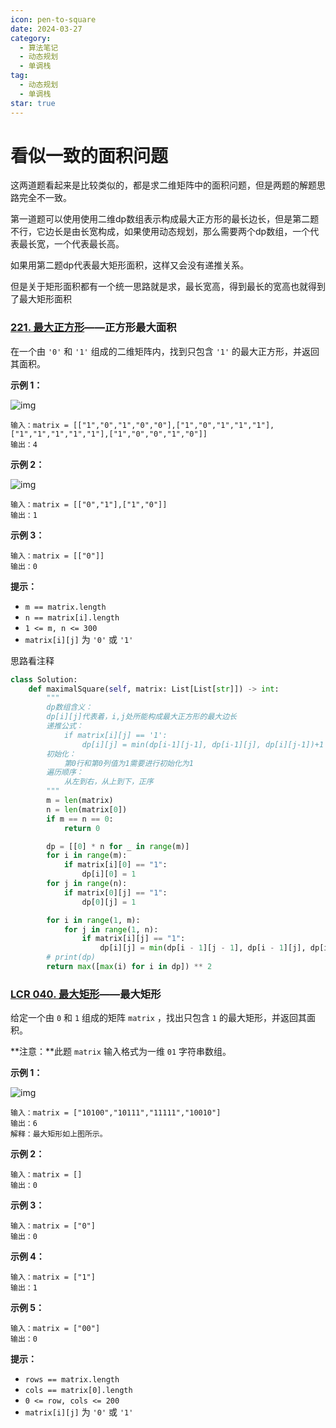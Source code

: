 ```yaml
---
icon: pen-to-square
date: 2024-03-27
category:
  - 算法笔记
  - 动态规划
  - 单调栈
tag:
  - 动态规划
  - 单调栈
star: true
---
```


# 看似一致的面积问题


这两道题看起来是比较类似的，都是求二维矩阵中的面积问题，但是两题的解题思路完全不一致。

第一道题可以使用使用二维dp数组表示构成最大正方形的最长边长，但是第二题不行，它边长是由长宽构成，如果使用动态规划，那么需要两个dp数组，一个代表最长宽，一个代表最长高。

如果用第二题dp代表最大矩形面积，这样又会没有递推关系。

但是关于矩形面积都有一个统一思路就是求，最长宽高，得到最长的宽高也就得到了最大矩形面积

### [221. 最大正方形](https://leetcode.cn/problems/maximal-square/)——正方形最大面积

在一个由 `'0'` 和 `'1'` 组成的二维矩阵内，找到只包含 `'1'` 的最大正方形，并返回其面积。

**示例 1：**

![img](https://assets.leetcode.com/uploads/2020/11/26/max1grid.jpg)

```
输入：matrix = [["1","0","1","0","0"],["1","0","1","1","1"],["1","1","1","1","1"],["1","0","0","1","0"]]
输出：4
```

**示例 2：**

![img](https://assets.leetcode.com/uploads/2020/11/26/max2grid.jpg)

```
输入：matrix = [["0","1"],["1","0"]]
输出：1
```

**示例 3：**

```
输入：matrix = [["0"]]
输出：0
```

**提示：**

- `m == matrix.length`
- `n == matrix[i].length`
- `1 <= m, n <= 300`
- `matrix[i][j]` 为 `'0'` 或 `'1'`

思路看注释

```python
class Solution:
    def maximalSquare(self, matrix: List[List[str]]) -> int:
        """
        dp数组含义：
        dp[i][j]代表着，i,j处所能构成最大正方形的最大边长
        递推公式：
            if matrix[i][j] == '1':
                dp[i][j] = min(dp[i-1][j-1], dp[i-1][j], dp[i][j-1])+1
        初始化：
            第0行和第0列值为1需要进行初始化为1
        遍历顺序：
            从左到右，从上到下，正序
        """
        m = len(matrix)
        n = len(matrix[0])
        if m == n == 0:
            return 0

        dp = [[0] * n for _ in range(m)]
        for i in range(m):
            if matrix[i][0] == "1":
                dp[i][0] = 1
        for j in range(n):
            if matrix[0][j] == "1":
                dp[0][j] = 1

        for i in range(1, m):
            for j in range(1, n):
                if matrix[i][j] == "1":
                    dp[i][j] = min(dp[i - 1][j - 1], dp[i - 1][j], dp[i][j - 1]) + 1
        # print(dp)
        return max([max(i) for i in dp]) ** 2

```

### [LCR 040. 最大矩形](https://leetcode.cn/problems/PLYXKQ/)——最大矩形

给定一个由 `0` 和 `1` 组成的矩阵 `matrix` ，找出只包含 `1` 的最大矩形，并返回其面积。

**注意：**此题 `matrix` 输入格式为一维 `01` 字符串数组。

**示例 1：**

![img](https://assets.leetcode.com/uploads/2020/09/14/maximal.jpg)

```
输入：matrix = ["10100","10111","11111","10010"]
输出：6
解释：最大矩形如上图所示。
```

**示例 2：**

```
输入：matrix = []
输出：0
```

**示例 3：**

```
输入：matrix = ["0"]
输出：0
```

**示例 4：**

```
输入：matrix = ["1"]
输出：1
```

**示例 5：**

```
输入：matrix = ["00"]
输出：0
```

**提示：**

- `rows == matrix.length`
- `cols == matrix[0].length`
- `0 <= row, cols <= 200`
- `matrix[i][j]` 为 `'0'` 或 `'1'`
